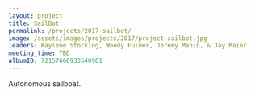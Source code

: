 ```yaml
---
layout: project
title: SailBot
permalink: /projects/2017-sailbot/
image: /assets/images/projects/2017/project-sailbot.jpg
leaders: Kaylene Stocking, Woody Fulmer, Jeremy Manin, & Jay Maier
meeting_time: TBD
albumID: 72157666933540901
---
```


Autonomous sailboat. 
